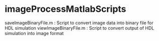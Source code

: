 # imageProcessMatlabScripts

saveImageBinaryFile.m : Script to convert image data into binary file for HDL simulation
viewImageBinaryFile.m : Script to convert output of HDL simulation into image format
